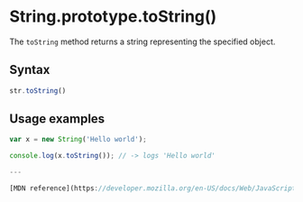 #  String.prototype.toString()

The `toString` method returns a string representing the specified object.

## Syntax

```js
str.toString()
```

## Usage examples

```js
var x = new String('Hello world');

console.log(x.toString()); // -> logs 'Hello world'

---

[MDN reference](https://developer.mozilla.org/en-US/docs/Web/JavaScript/Reference/Global_Objects/String/toString)

